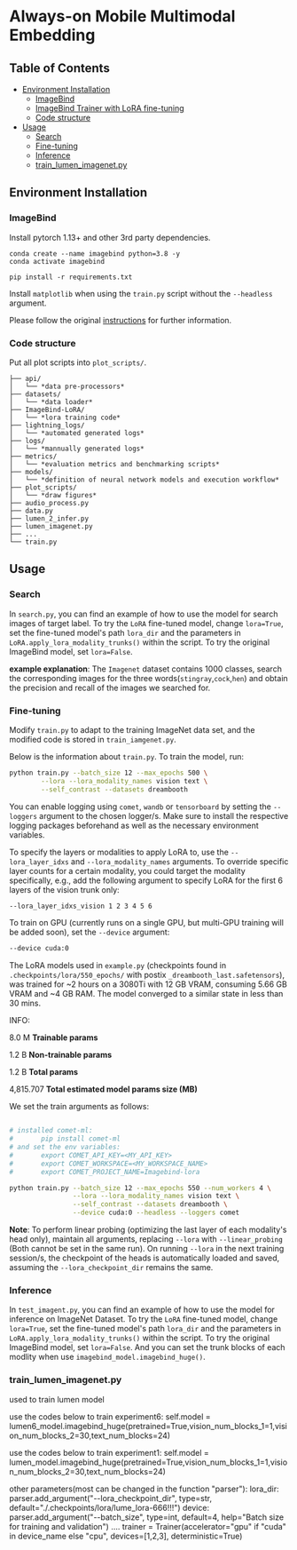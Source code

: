 # Always-on Mobile Multimodal Embedding


## Table of Contents

- [Environment Installation](#environment-installation)
    - [ImageBind](#imagebind)
    - [ImageBind Trainer with LoRA fine-tuning](#imagebind-trainer-with-lora-fine-tuning)
    - [Code structure](#code-structure)
- [Usage](#usage)
    - [Search](#search)
    - [Fine-tuning](#fine-tuning)
    - [Inference](#inference)
    - [train_lumen_imagenet.py](#train_lumen_imagenet.py)




## Environment Installation
### ImageBind
Install pytorch 1.13+ and other 3rd party dependencies.

```shell
conda create --name imagebind python=3.8 -y
conda activate imagebind

pip install -r requirements.txt
```

Install `matplotlib` when using the `train.py` script without the `--headless` argument.

Please follow the original [instructions](https://github.com/facebookresearch/ImageBind) for further information.

### Code structure
Put all plot scripts into `plot_scripts/`.
```
├── api/
│   └── *data pre-processors*
├── datasets/
│   └── *data loader*
├── ImageBind-LoRA/
│   └── *lora training code*
├── lightning_logs/
│   └── *automated generated logs*
├── logs/
│   └── *mannually generated logs*
├── metrics/
│   └── *evaluation metrics and benchmarking scripts*
├── models/
│   └── *definition of neural network models and execution workflow*
├── plot_scripts/
│   └── *draw figures* 
├── audio_process.py
├── data.py
├── lumen_2_infer.py
├── lumen_imagenet.py
├── ...
└── train.py
```

## Usage
### Search

In `search.py`, you can find an example of how to use the model for search images of target label. To try the `LoRA` fine-tuned model, change `lora=True`, set the fine-tuned model's path `lora_dir` and the parameters in `LoRA.apply_lora_modality_trunks()` within the script. To try the original ImageBind model, set `lora=False`.

**example explanation**: The `Imagenet` dataset contains 1000 classes, search the corresponding images for the three words(`stingray`,`cock`,`hen`) and obtain the precision and recall of the images we searched for.



### Fine-tuning

Modify `train.py` to adapt to the training ImageNet data set, and the modified code is stored in `train_iamgenet.py`.

Below is the information about `train.py`.
To train the model, run:

```bash
python train.py --batch_size 12 --max_epochs 500 \
        --lora --lora_modality_names vision text \
        --self_contrast --datasets dreambooth
```

You can enable logging using `comet`, `wandb` or `tensorboard` by setting the `--loggers` argument to the chosen logger/s.
Make sure to install the respective logging packages beforehand as well as the necessary environment variables.

To specify the layers or modalities to apply LoRA to, 
use the `--lora_layer_idxs` and `--lora_modality_names` arguments. 
To override specific layer counts for a certain modality, you could target the modality specifically, 
e.g., add the following argument to specify LoRA for the first 6 layers of the vision trunk only:

```bash
--lora_layer_idxs_vision 1 2 3 4 5 6
```

To train on GPU (currently runs on a single GPU, but multi-GPU training will be added soon), set the `--device` argument:

```bash
--device cuda:0
```

The LoRA models used in `example.py` 
(checkpoints found in `.checkpoints/lora/550_epochs/` with postix `_dreambooth_last.safetensors`), 
was trained for ~2 hours on a 3080Ti with 12 GB VRAM, consuming 5.66 GB VRAM and ~4 GB RAM. The model converged to a similar state in less than 30 mins.

INFO:

8.0 M     **Trainable params**

1.2 B     **Non-trainable params**

1.2 B     **Total params**

4,815.707 **Total estimated model params size (MB)**


We set the train arguments as follows:

```bash

# installed comet-ml:
#       pip install comet-ml
# and set the env variables:
#       export COMET_API_KEY=<MY_API_KEY>
#       export COMET_WORKSPACE=<MY_WORKSPACE_NAME>
#       export COMET_PROJECT_NAME=Imagebind-lora

python train.py --batch_size 12 --max_epochs 550 --num_workers 4 \
                --lora --lora_modality_names vision text \
                --self_contrast --datasets dreambooth \
                --device cuda:0 --headless --loggers comet
```

**Note**: To perform linear probing (optimizing the last layer of each modality's head only), maintain all arguments, 
replacing `--lora` with `--linear_probing` (Both cannot be set in the same run). 
On running `--lora` in the next training session/s, the checkpoint of the heads is automatically loaded and saved,
assuming the `--lora_checkpoint_dir` remains the same.

### Inference

In `test_imagent.py`, you can find an example of how to use the model for inference on ImageNet Dataset. To try the `LoRA` fine-tuned model, change `lora=True`, set the fine-tuned model's path `lora_dir` and the parameters in `LoRA.apply_lora_modality_trunks()` within the script. To try the original ImageBind model, set `lora=False`. And you can set the trunk blocks of each modlity when use `imagebind_model.imagebind_huge()`.



### train_lumen_imagenet.py
used to train lumen model

use the codes below to train experiment6:
 self.model = lumen6_model.imagebind_huge(pretrained=True,vision_num_blocks_1=1,vision_num_blocks_2=30,text_num_blocks=24)

use the codes below to train experiment1:
 self.model = lumen_model.imagebind_huge(pretrained=True,vision_num_blocks_1=1,vision_num_blocks_2=30,text_num_blocks=24)
      
other parameters(most can be changed in the function "parser"):
lora_dir:
parser.add_argument("--lora_checkpoint_dir", type=str, default="./.checkpoints/lora/lume_lora-666!!!")
device:
parser.add_argument("--batch_size", type=int, default=4, help="Batch size for training and validation")
....
trainer = Trainer(accelerator="gpu" if "cuda" in device_name else "cpu",
                      devices=[1,2,3], deterministic=True)